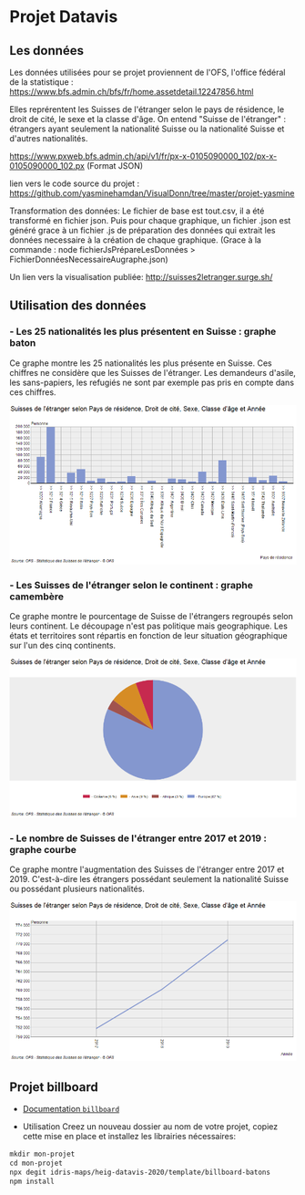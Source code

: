 # Projet Datavis

## Les données
Les données utilisées pour se projet proviennent de l'OFS, l'office fédéral de la statistique :
https://www.bfs.admin.ch/bfs/fr/home.assetdetail.12247856.html

Elles reprérentent les Suisses de l'étranger selon le pays de résidence, le droit de cité, le sexe et la classe d'âge.
On entend "Suisse de l'étranger" : étrangers ayant seulement la nationalité Suisse ou la nationalité Suisse et d'autres nationalités.

https://www.pxweb.bfs.admin.ch/api/v1/fr/px-x-0105090000_102/px-x-0105090000_102.px
(Format JSON)


lien vers le code source du projet :
https://github.com/yasminehamdan/VisualDonn/tree/master/projet-yasmine


Transformation des données:
Le fichier de base est tout.csv, il a été transformé en fichier json.
Puis pour chaque graphique, un fichier .json est généré grace à un fichier .js de préparation des données qui extrait les données necessaire à la création de chaque graphique. 
(Grace  à la commande : node fichierJsPrépareLesDonnées > FichierDonnéesNecessaireAugraphe.json)


Un lien vers la visualisation publiée:
http://suisses2letranger.surge.sh/




## Utilisation des données

### - Les 25 nationalités les plus présentent en Suisse : graphe baton
Ce graphe montre les 25 nationalités les plus présente en Suisse. Ces chiffres ne considère que les Suisses de l'étranger. Les demandeurs d'asile, les sans-papiers, les refugiés ne sont par exemple pas pris en compte dans ces chiffres.

![alt text](https://github.com/yasminehamdan/VisualDonn/blob/master/projet-yasmine/images/batton.png)


### - Les Suisses de l'étranger selon le continent : graphe camembère
Ce graphe montre le pourcentage de Suisse de l'étrangers regroupés selon leurs continent. Le découpage n'est pas politique mais geographique. Les états et territoires sont répartis en fonction de leur situation géographique sur l'un des cinq continents. 

![alt text](https://github.com/yasminehamdan/VisualDonn/blob/master/projet-yasmine/images/camember.png)


### - Le nombre de Suisses de l'étranger entre 2017 et 2019 : graphe courbe
Ce graphe montre l'augmentation des Suisses de l'étranger entre 2017 et 2019. C'est-à-dire les étrangers possédant seulement la nationalité Suisse ou possédant plusieurs nationalités.

![alt text](https://github.com/yasminehamdan/VisualDonn/blob/master/projet-yasmine/images/droite.png)




## Projet billboard

* [Documentation `billboard`](https://naver.github.io/billboard.js/demo/)

* Utilisation
Creez un nouveau dossier au nom de votre projet, copiez cette mise en place et installez les librairies nécessaires:

```
mkdir mon-projet
cd mon-projet
npx degit idris-maps/heig-datavis-2020/template/billboard-batons
npm install
```
